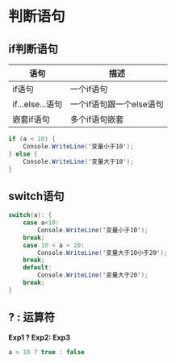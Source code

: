 # 判断语句

## if判断语句

|语句|描述|
|---|---|
|if语句|一个if语句|
|if...else...语句|一个if语句跟一个else语句|
|嵌套if语句|多个if语句嵌套|

```csharp
if (a < 10) {
    Console.WriteLine('变量小于10');
} else {
    Console.WriteLine('变量大于10');
}
```

## switch语句

```csharp
switch(a): {
    case a<10:
        Console.WriteLine('变量小于10');
    break;
    case 10 < a < 20:
        Console.WriteLine('变量大于10小于20');
    break;
    default:
        Console.WriteLine('变量大于20');
    break;
}
```

## ? : 运算符

**Exp1 ? Exp2: Exp3**

```csharp
a > 10 ? true : false
```